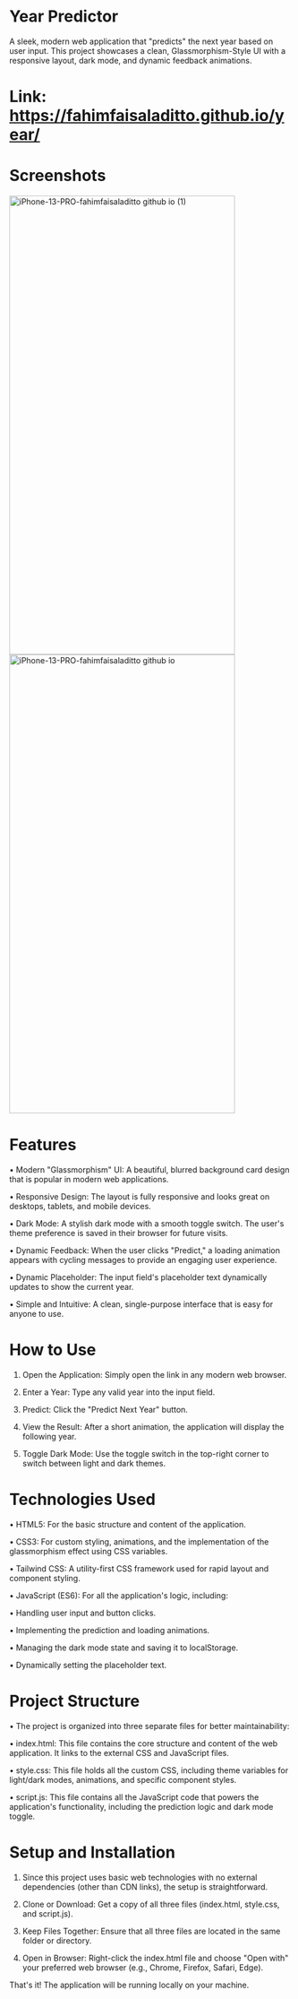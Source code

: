 # Year Predictor
A sleek, modern web application that "predicts" the next year based on user input. This project showcases a clean, Glassmorphism-Style UI with a responsive layout, dark mode, and dynamic feedback animations.

# Link: https://fahimfaisaladitto.github.io/year/

# Screenshots
<img width="403" height="819" alt="iPhone-13-PRO-fahimfaisaladitto github io (1)" src="https://github.com/user-attachments/assets/53b0d5c2-9f99-40a7-ba68-0aefd8aac7ff" />
<img width="403" height="819" alt="iPhone-13-PRO-fahimfaisaladitto github io" src="https://github.com/user-attachments/assets/81e58e97-56d3-4979-89f5-961e58a14595" />



# Features
• Modern "Glassmorphism" UI: A beautiful, blurred background card design that is popular in modern web applications.

• Responsive Design: The layout is fully responsive and looks great on desktops, tablets, and mobile devices.

• Dark Mode: A stylish dark mode with a smooth toggle switch. The user's theme preference is saved in their browser for future visits.

• Dynamic Feedback: When the user clicks "Predict," a loading animation appears with cycling messages to provide an engaging user experience.

• Dynamic Placeholder: The input field's placeholder text dynamically updates to show the current year.

• Simple and Intuitive: A clean, single-purpose interface that is easy for anyone to use.

# How to Use
1. Open the Application: Simply open the link in any modern web browser.

2. Enter a Year: Type any valid year into the input field.

3. Predict: Click the "Predict Next Year" button.

4. View the Result: After a short animation, the application will display the following year.

5. Toggle Dark Mode: Use the toggle switch in the top-right corner to switch between light and dark themes.

# Technologies Used
• HTML5: For the basic structure and content of the application.

• CSS3: For custom styling, animations, and the implementation of the glassmorphism effect using CSS variables.

• Tailwind CSS: A utility-first CSS framework used for rapid layout and component styling.

• JavaScript (ES6): For all the application's logic, including:

• Handling user input and button clicks.

• Implementing the prediction and loading animations.

• Managing the dark mode state and saving it to localStorage.

• Dynamically setting the placeholder text.

# Project Structure
• The project is organized into three separate files for better maintainability:

• index.html: This file contains the core structure and content of the web application. It links to the external CSS and JavaScript files.

• style.css: This file holds all the custom CSS, including theme variables for light/dark modes, animations, and specific component styles.

• script.js: This file contains all the JavaScript code that powers the application's functionality, including the prediction logic and dark mode toggle.

# Setup and Installation
1. Since this project uses basic web technologies with no external dependencies (other than CDN links), the setup is straightforward.

2. Clone or Download: Get a copy of all three files (index.html, style.css, and script.js).

3. Keep Files Together: Ensure that all three files are located in the same folder or directory.

4. Open in Browser: Right-click the index.html file and choose "Open with" your preferred web browser (e.g., Chrome, Firefox, Safari, Edge).

That's it! The application will be running locally on your machine.

